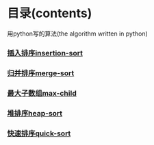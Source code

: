 # 目录(contents)
用python写的算法(the algorithm written in python)
### [插入排序insertion-sort](https://github.com/xiangz201/Learning-Notes/blob/master/python/sort%20algorithm/insertion_sort.py)
### [归并排序merge-sort](https://github.com/xiangz201/Learning-Notes/blob/master/python/sort%20algorithm/merge_sort.py)
### [最大子数组max-child](https://github.com/xiangz201/Learning-Notes/blob/master/python/sort%20algorithm/max_child.py)
### [堆排序heap-sort](https://github.com/xiangz201/Learning-Notes/blob/master/python/sort%20algorithm/heapsort.py)
### [快速排序quick-sort](https://github.com/xiangz201/Learning-Notes/blob/master/python/sort%20algorithm/quicksort.py)
